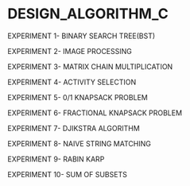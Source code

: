# DESIGN_ALGORITHM_C

EXPERIMENT 1- BINARY SEARCH TREE(BST)

EXPERIMENT 2- IMAGE PROCESSING

EXPERIMENT 3- MATRIX CHAIN MULTIPLICATION

EXPERIMENT 4- ACTIVITY SELECTION

EXPERIMENT 5- 0/1 KNAPSACK PROBLEM

EXPERIMENT 6- FRACTIONAL KNAPSACK PROBLEM

EXPERIMENT 7- DJIKSTRA ALGORITHM

EXPERIMENT 8- NAIVE STRING MATCHING

EXPERIMENT 9- RABIN KARP

EXPERIMENT 10- SUM OF SUBSETS
